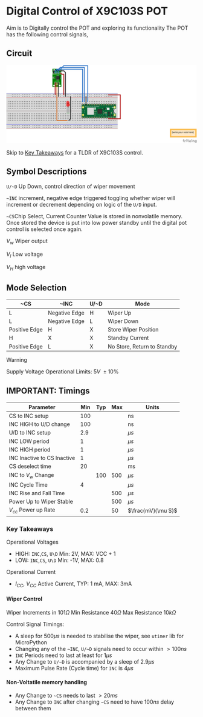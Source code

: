 # Digital Control of X9C103S POT

Aim is to Digitally control the POT and exploring its functionality
The POT has the following control signals,

## Circuit 

![Digital_Pot_Control_bb](./Digital_Pot_Control_bb.svg)

Skip to [Key Takeaways](#key-takeaways) for a TLDR of X9C103S control.

## Symbol Descriptions

`U/~D` Up Down, control direction of wiper movement

`~INC` increment, negative edge triggered toggling whether wiper will increment or decrement depending on logic of the `U/D` input.

`~CS`Chip Select, Current Counter Value is stored in nonvolatile memory. Once stored the device is put into low power standby until the digital pot control is selected once again.

$V_w$ Wiper output

$V_l$ Low voltage

$V_H$ high voltage

## Mode Selection 

| ~CS| ~INC | U/~D | Mode |
| --- | --- | --- | --- |
| L | Negative Edge | H | Wiper Up |
| L | Negative Edge | L | Wiper Down | 
| Positive Edge | H | X | Store Wiper Position | 
| H | X | X | Standby Current | 
| Positive Edge | L | X | No Store, Return to Standby | 

>[!warning]
>
>Supply Voltage Operational Limits:  $5V\ \pm 10$%

## IMPORTANT: Timings


| Parameter                   | Min | Typ | Max | Units             |
|      ---                    | --- | --- | --- |   ---             |
| CS to INC setup             | 100 |     |     | ns                |
| INC HIGH to U/D change      | 100 |     |     | ns                |
| U/D to INC setup            | 2.9 |     |     | $\mu s$           |
| INC LOW period              | 1   |     |     | $\mu s$           | 
| INC HIGH period             | 1   |     |     | $\mu s$           |
| INC Inactive to CS Inactive | 1   |     |     | $\mu s$           |
| CS deselect time            | 20  |     |     | ms                |
| INC to $V_w$ Change         |     | 100 | 500 | $\mu s$           |
| INC Cycle Time              | 4   |     |     | $\mu s$           |
| INC Rise and Fall Time      |     |     | 500 | $\mu s$           |
| Power Up to Wiper Stable    |     |     | 500 | $\mu s$           |
| $V_{cc}$ Power up Rate      | 0.2 |     | 50  | $\frac{mV}{\mu S}$|


### Key Takeaways

Operational Voltages
- HIGH: `INC`,`CS`, `U\D` Min: 2V, MAX: VCC + 1
- LOW: `INC`,`CS`, `U\D` Min: -1V, MAX: 0.8

Operational Current
- $I_{CC}$, $V_{CC}$ Active Current, TYP: 1 mA, MAX: 3mA 

#### Wiper Control
Wiper Increments in $101\Omega$
Min Resistance $40\Omega$
Max Resistance $10k\Omega$

Control Signal Timings:
- A sleep for $500 \mu s$ is needed to stabilise the wiper, see ``utimer`` lib for MicroPython
- Changing any of the ``~INC``, ``U/~D`` signals need to occur within $>100ns$ 
- ``INC`` Periods need to last at least for $1 \mu s$
- Any Change to ``U/~D`` is accompanied by a sleep of $2.9 \mu s$
- Maximum Pulse Rate (Cycle time) for ``INC`` is $4 \mu s$



#### Non-Voltatile memory handling

- Any Change to `~CS` needs to last $> 20 ms$ 
- Any Change to ``INC`` after changing `~CS` need to have $100 ns$ delay between them

